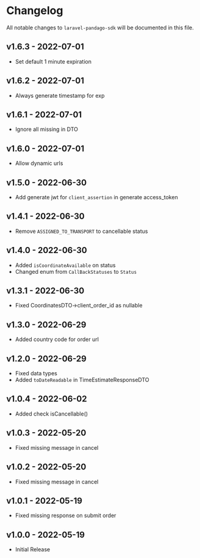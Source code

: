 # Changelog

All notable changes to `laravel-pandago-sdk` will be documented in this file.

## v1.6.3 - 2022-07-01

- Set default 1 minute expiration

## v1.6.2 - 2022-07-01

- Always generate timestamp for exp

## v1.6.1 - 2022-07-01

- Ignore all missing in DTO

## v1.6.0 - 2022-07-01

- Allow dynamic urls

## v1.5.0 - 2022-06-30

- Add generate jwt for `client_assertion` in generate access_token

## v1.4.1 - 2022-06-30

- Remove `ASSIGNED_TO_TRANSPORT` to cancellable status

## v1.4.0 - 2022-06-30

- Added `isCoordinateAvailable` on status
- Changed enum from `CallBackStatuses` to `Status`

## v1.3.1 - 2022-06-30

- Fixed CoordinatesDTO->client_order_id as nullable

## v1.3.0 - 2022-06-29

- Added country code for order url

## v1.2.0 - 2022-06-29

- Fixed data types
- Added `toDateReadable` in TimeEstimateResponseDTO

## v1.0.4 - 2022-06-02

- Added check isCancellable()

## v1.0.3 - 2022-05-20

- Fixed missing message in cancel

## v1.0.2 - 2022-05-20

- Fixed missing message in cancel

## v1.0.1 - 2022-05-19

- Fixed missing response on submit order

## v1.0.0 - 2022-05-19

- Initial Release